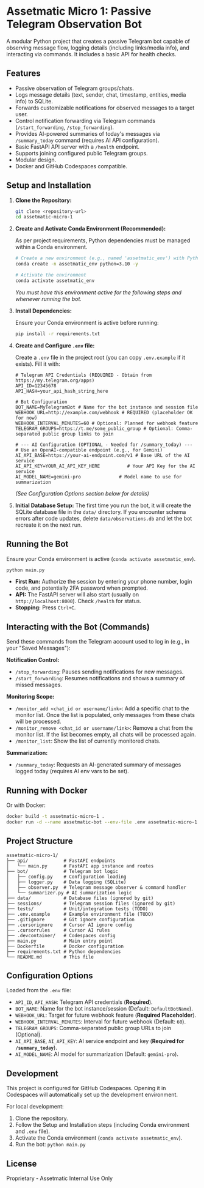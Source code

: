 # Assetmatic Micro 1: Passive Telegram Observation Bot

A modular Python project that creates a passive Telegram bot capable of observing message flow, logging details (including links/media info), and interacting via commands. It includes a basic API for health checks.

## Features

- Passive observation of Telegram groups/chats.
- Logs message details (text, sender, chat, timestamp, entities, media info) to SQLite.
- Forwards customizable notifications for observed messages to a target user.
- Control notification forwarding via Telegram commands (`/start_forwarding`, `/stop_forwarding`).
- Provides AI-powered summaries of today's messages via `/summary_today` command (requires AI API configuration).
- Basic FastAPI API server with a `/health` endpoint.
- Supports joining configured public Telegram groups.
- Modular design.
- Docker and GitHub Codespaces compatible.

## Setup and Installation

1.  **Clone the Repository:**
    ```bash
    git clone <repository-url>
    cd assetmatic-micro-1
    ```

2.  **Create and Activate Conda Environment (Recommended):**

    As per project requirements, Python dependencies must be managed within a Conda environment.

    ```bash
    # Create a new environment (e.g., named 'assetmatic_env') with Python 3.10+
    conda create -n assetmatic_env python=3.10 -y

    # Activate the environment
    conda activate assetmatic_env
    ```
    *You must have this environment active for the following steps and whenever running the bot.*

3.  **Install Dependencies:**

    Ensure your Conda environment is active before running:
    ```bash
    pip install -r requirements.txt
    ```

4.  **Create and Configure `.env` file:**

    Create a `.env` file in the project root (you can copy `.env.example` if it exists). Fill it with:

    ```dotenv
    # Telegram API Credentials (REQUIRED - Obtain from https://my.telegram.org/apps)
    API_ID=12345678
    API_HASH=your_api_hash_string_here

    # Bot Configuration
    BOT_NAME=MyTelegramBot # Name for the bot instance and session file
    WEBHOOK_URL=http://example.com/webhook # REQUIRED (placeholder OK for now)
    WEBHOOK_INTERVAL_MINUTES=60 # Optional: Planned for webhook feature
    TELEGRAM_GROUPS=https://t.me/some_public_group # Optional: Comma-separated public group links to join

    # --- AI Configuration (OPTIONAL - Needed for /summary_today) ---
    # Use an OpenAI-compatible endpoint (e.g., for Gemini)
    AI_API_BASE=https://your-ai-endpoint.com/v1 # Base URL of the AI service
    AI_API_KEY=YOUR_AI_API_KEY_HERE          # Your API Key for the AI service
    AI_MODEL_NAME=gemini-pro              # Model name to use for summarization
    ```
    *(See Configuration Options section below for details)*

5.  **Initial Database Setup:**
    The first time you run the bot, it will create the SQLite database file in the `data/` directory. If you encounter schema errors after code updates, delete `data/observations.db` and let the bot recreate it on the next run.

## Running the Bot

Ensure your Conda environment is active (`conda activate assetmatic_env`).

```bash
python main.py
```
*   **First Run:** Authorize the session by entering your phone number, login code, and potentially 2FA password when prompted.
*   **API:** The FastAPI server will also start (usually on `http://localhost:8000`). Check `/health` for status.
*   **Stopping:** Press `Ctrl+C`.

## Interacting with the Bot (Commands)

Send these commands from the Telegram account used to log in (e.g., in your "Saved Messages"):

**Notification Control:**
*   `/stop_forwarding`: Pauses sending notifications for new messages.
*   `/start_forwarding`: Resumes notifications and shows a summary of missed messages.

**Monitoring Scope:**
*   `/monitor_add <chat_id or username/link>`: Add a specific chat to the monitor list. Once the list is populated, only messages from these chats will be processed.
*   `/monitor_remove <chat_id or username/link>`: Remove a chat from the monitor list. If the list becomes empty, all chats will be processed again.
*   `/monitor_list`: Show the list of currently monitored chats.

**Summarization:**
*   `/summary_today`: Requests an AI-generated summary of messages logged today (requires AI env vars to be set).

## Running with Docker

Or with Docker:

```bash
docker build -t assetmatic-micro-1 .
docker run -d --name assetmatic-bot --env-file .env assetmatic-micro-1
```

## Project Structure

```
assetmatic-micro-1/
├── api/             # FastAPI endpoints
│   └── main.py      # FastAPI app instance and routes
├── bot/             # Telegram bot logic
│   ├── config.py    # Configuration loading
│   ├── logger.py    # Data logging (SQLite)
│   ├── observer.py  # Telegram message observer & command handler
│   └── summarizer.py # AI summarization logic
├── data/            # Database files (ignored by git)
├── sessions/        # Telegram session files (ignored by git)
├── tests/           # Unit/integration tests (TODO)
├── .env.example     # Example environment file (TODO)
├── .gitignore       # Git ignore configuration
├── .cursorignore    # Cursor AI ignore config
├── .cursorrules     # Cursor AI rules
├── .devcontainer/   # Codespaces config
├── main.py          # Main entry point
├── Dockerfile       # Docker configuration
├── requirements.txt # Python dependencies
└── README.md        # This file
```

## Configuration Options

Loaded from the `.env` file:

*   `API_ID`, `API_HASH`: Telegram API credentials (**Required**).
*   `BOT_NAME`: Name for the bot instance/session (Default: `DefaultBotName`).
*   `WEBHOOK_URL`: Target for future webhook feature (**Required Placeholder**).
*   `WEBHOOK_INTERVAL_MINUTES`: Interval for future webhook (Default: `60`).
*   `TELEGRAM_GROUPS`: Comma-separated public group URLs to join (Optional).
*   `AI_API_BASE`, `AI_API_KEY`: AI service endpoint and key (**Required for `/summary_today`**).
*   `AI_MODEL_NAME`: AI model for summarization (Default: `gemini-pro`).

## Development

This project is configured for GitHub Codespaces. Opening it in Codespaces will automatically set up the development environment.

For local development:

1.  Clone the repository.
2.  Follow the Setup and Installation steps (including Conda environment and `.env` file).
3.  Activate the Conda environment (`conda activate assetmatic_env`).
4.  Run the bot: `python main.py`

## License

Proprietary - Assetmatic Internal Use Only
